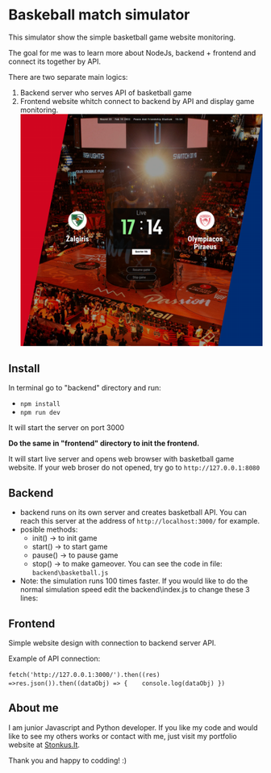 # Baskeball match simulator

This simulator show the simple basketball game website monitoring.

The goal for me was to learn more about NodeJs, backend + frontend and connect its together by API.

There are two separate main logics:

1. Backend server who serves API of basketball game
2. Frontend website whitch connect to backend by API and display game monitoring.
   ![](image/readme/1645279407652.png)

## Install

In terminal go to "backend" directory and run:

* `npm install`
* `npm run dev`

It will start the server on port 3000

**Do the same in "frontend" directory to init the frontend.**

It will start live server and opens web browser with basketball game website. If your web broser do not opened, try go to `http://127.0.0.1:8080`

## Backend

* backend runs on its own server and creates basketball API. You can reach this server at the address of `http://localhost:3000/` for example.
* posible methods:
  * init() -> to init game
  * start() -> to start game
  * pause() -> to pause game
  * stop() -> to make gameover.
    You can see the code in file: `backend\basketball.js`
* Note: the simulation runs 100 times faster. If you would like to do the normal simulation speed edit the backend\index.js to change these 3 lines:

## Frontend

Simple website design with connection to backend server API.

Example of API connection:

`fetch('http://127.0.0.1:3000/').then((res) =>res.json()).then((dataObj) => {    console.log(dataObj) })`

## **About me**

I am junior Javascript and Python developer. If you like my code and would like to see my others works or contact with me, just visit my portfolio website at [Stonkus.lt](https://stonkus.lt/).

Thank you and happy to codding! :)
